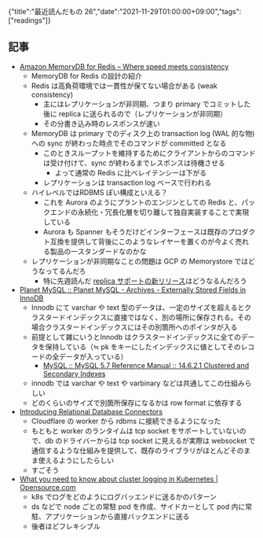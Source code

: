 {"title":"最近読んだもの 26","date":"2021-11-29T01:00:00+09:00","tags":["readings"]}

## 記事

- [Amazon MemoryDB for Redis – Where speed meets consistency](https://www.allthingsdistributed.com/2021/11/amazon-memorydb-for-redis-speed-consistency.html)
	- MemoryDB for Redis の設計の紹介
	- Redis は高負荷環境では一貫性が保てない場合がある (weak consistency)
		- 主にはレプリケーションが非同期、つまり primary でコミットした後に replica に送られるので（レプリケーションが非同期）
		- その分書き込み時のレスポンスが速い
	- MemoryDB は primary でのディスク上の transaction log (WAL 的な物) への sync が終わった時点でそのコマンドが committed となる
		- このときスループットを維持するためにクライアントからのコマンドは受け付けて、sync が終わるまでレスポンスは待機させる
			- よって通常の Redis に比べレイテンシーは下がる
		- レプリケーションは transaction log ベースで行われる
	- ハイレベルではRDBMS ぽい構成といえる？
		- これを Aurora のようにプラントのエンジンとしての Redis と、パックエンドの永続化・冗長化層を切り離して独自実装することで実現している
		- Aurora も Spanner もそうだけどインターフェースは既存のプロダクト互換を提供して背後にこのようなレイヤーを置くのが今よく売れる製品の一スタンダードなのかな
	- レプリケーションが非同期なことの問題は GCP の Memorystore ではどうなってるんだろ
		- 特に先週読んだ [replica サポートの新リリース](https://cloud.google.com/blog/products/databases/memorystore-for-redis-supports-read-replicas)はどうなるんだろう
- [Planet MySQL :: Planet MySQL \- Archives \- Externally Stored Fields in InnoDB](https://planet.mysql.com/entry/?id=698268)
	- Innodb にて varchar や text 型のデータは、一定のサイズを超えるとクラスタードインデックスに直接ではなく、別の場所に保存される。その場合クラスタードインデックスにはその別箇所へのポインタが入る
	- 前提として雑にいうとInnodb はクラスタードインデックスに全てのデータを保持している（≒ pk をキーにしたインデックスに値としてそのレコードの全データが入っている）
        - [MySQL :: MySQL 5\.7 Reference Manual :: 14\.6\.2\.1 Clustered and Secondary Indexes](https://dev.mysql.com/doc/refman/5.7/en/innodb-index-types.html)
	- innodb では varchar や text や varbinary などは共通してこの仕組みらしい
	- どのくらいのサイズで別箇所保存になるかは row format に依存する
- [Introducing Relational Database Connectors](https://blog.cloudflare.com/relational-database-connectors/)
	- Cloudflare の worker から rdbms に接続できるようになった
	- もともと worker のランタイムは tcp socket をサポートしていないので、db のドライバーからは tcp socket に見えるが実際は websocket で通信するような仕組みを提供して、既存のライブラリがほとんどそのまま使えるようにしたらしい
	- すごそう
- [What you need to know about cluster logging in Kubernetes \| Opensource\.com](https://opensource.com/article/21/11/cluster-logging-kubernetes)
	- k8s でログをどのようにログバッエンドに送るかのパターン
	- ds などで node ごとの常駐 pod を作成、サイドカーとして pod 内に常駐、アプリケーションから直接バックエンドに送る
	- 後者ほどフレキシブル

